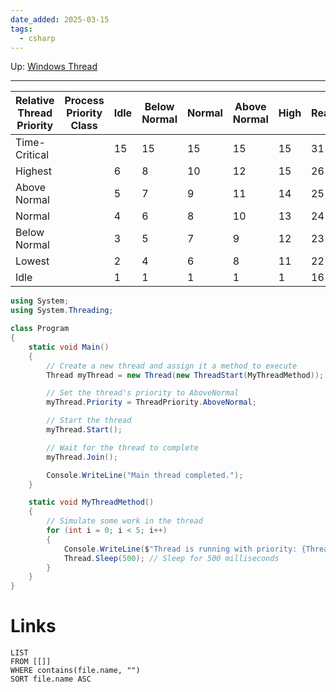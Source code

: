```yaml
---
date_added: 2025-03-15
tags:
  - csharp
---
```

Up: [Windows Thread](Windows%20Thread.md)
___

| Relative Thread Priority | Process Priority Class | Idle | Below Normal | Normal | Above Normal | High | Realtime |
|--------------------------|------------------------|------|--------------|--------|--------------|------|----------|
| Time-Critical            |                        | 15   | 15           | 15     | 15           | 15   | 31       |
| Highest                  |                        | 6    | 8            | 10     | 12           | 15   | 26       |
| Above Normal             |                        | 5    | 7            | 9      | 11           | 14   | 25       |
| Normal                   |                        | 4    | 6            | 8      | 10           | 13   | 24       |
| Below Normal             |                        | 3    | 5            | 7      | 9            | 12   | 23       |
| Lowest                   |                        | 2    | 4            | 6      | 8            | 11   | 22       |
| Idle                     |                        | 1    | 1            | 1      | 1            | 1    | 16       |

```cs
using System;
using System.Threading;

class Program
{
    static void Main()
    {
        // Create a new thread and assign it a method to execute
        Thread myThread = new Thread(new ThreadStart(MyThreadMethod));

        // Set the thread's priority to AboveNormal
        myThread.Priority = ThreadPriority.AboveNormal;

        // Start the thread
        myThread.Start();

        // Wait for the thread to complete
        myThread.Join();

        Console.WriteLine("Main thread completed.");
    }

    static void MyThreadMethod()
    {
        // Simulate some work in the thread
        for (int i = 0; i < 5; i++)
        {
            Console.WriteLine($"Thread is running with priority: {Thread.CurrentThread.Priority}");
            Thread.Sleep(500); // Sleep for 500 milliseconds
        }
    }
}
```
# Links
```dataview
LIST
FROM [[]]
WHERE contains(file.name, "")
SORT file.name ASC
```
